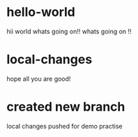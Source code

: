 # hello-world

hii world whats going on!!
whats going on !!

# local-changes
hope all you are good!

# created new branch 
local changes pushed for demo practise 

